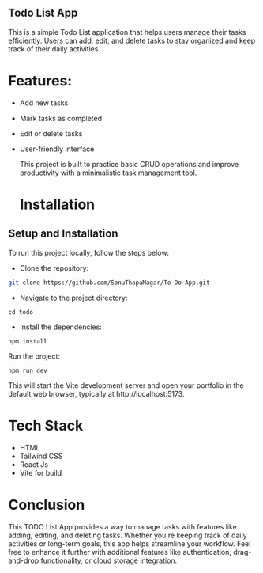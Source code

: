 ## Todo List App
This is a simple Todo List application that helps users manage their tasks efficiently. Users can add, edit, and delete tasks to stay organized and keep track of their daily activities.

# Features:
- Add new tasks
- Mark tasks as completed
- Edit or delete tasks
- User-friendly interface

  This project is built to practice basic CRUD operations and improve productivity with a minimalistic task management tool.

  # Installation

## Setup and Installation
To run this project locally, follow the steps below:

- Clone the repository:

```bash
git clone https://github.com/SonuThapaMagar/To-Do-App.git
```

- Navigate to the project directory:
```
cd todo
```
- Install the dependencies:
```
npm install
```
Run the project:
```
npm run dev
```
This will start the Vite development server and open your portfolio in the default web browser, typically at http://localhost:5173.

# Tech Stack
- HTML
- Tailwind CSS
- React Js
- Vite for build

# Conclusion
This TODO List App provides a way to manage tasks with features like adding, editing, and deleting tasks. Whether you're keeping track of daily activities or long-term goals, this app helps streamline your workflow. Feel free to enhance it further with additional features like authentication, drag-and-drop functionality, or cloud storage integration.



